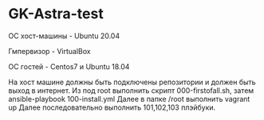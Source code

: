 # GK-Astra-test
 
ОС хост-машины - Ubuntu 20.04

Гмпервизор - VirtualBox

ОС гостей - Centos7 и Ubuntu 18.04

На хост машине должны быть подключены репозитории и должен быть выход в интернет. Из под root выполнить скрипт 000-firstofall.sh, затем ansible-playbook 100-install.yml 
Далее в папке /root выполнить vagrant up
Далее последовательно выполнить 101,102,103 плэйбуки. 
